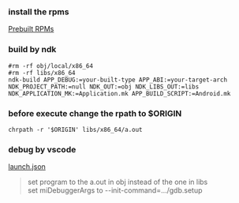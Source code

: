  
### install the rpms

[Prebuilt RPMs](https://github.com/YuqiaoZhang/Bionic-based-Linux/tree/rpms)    
   
### build by ndk
```
#rm -rf obj/local/x86_64
#rm -rf libs/x86_64
ndk-build APP_DEBUG:=your-built-type APP_ABI:=your-target-arch NDK_PROJECT_PATH:=null NDK_OUT:=obj NDK_LIBS_OUT:=libs NDK_APPLICATION_MK:=Application.mk APP_BUILD_SCRIPT:=Android.mk 
```

### before execute change the rpath to \$ORIGIN     
```
chrpath -r '$ORIGIN' libs/x86_64/a.out
```

### debug by vscode  
[launch.json](.vscode/launch.json)  
> set program to the a.out in obj instead of the one in libs  
> set miDebuggerArgs to --init-command=.../gdb.setup  
